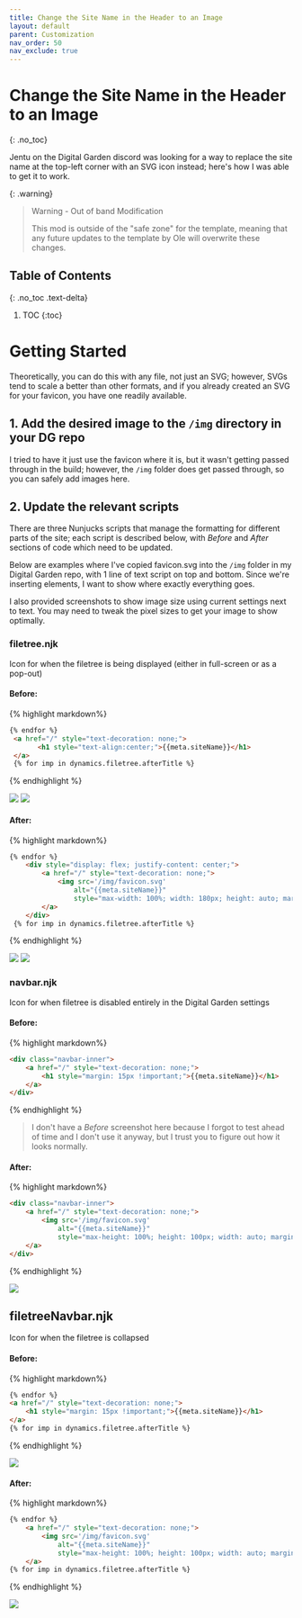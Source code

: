 ```yaml
---
title: Change the Site Name in the Header to an Image
layout: default
parent: Customization
nav_order: 50
nav_exclude: true
---
```


# Change the Site Name in the Header to an Image
{: .no_toc}

Jentu on the Digital Garden discord was looking for a way to replace the site name at the top-left corner with an SVG icon instead; here's how I was able to get it to work.

{: .warning}
> Warning - Out of band Modification
> 
> This mod is outside of the "safe zone" for the template, meaning that any future updates to the template by Ole will overwrite these changes.

## Table of Contents
{: .no_toc .text-delta}
1. TOC
{:toc}

# Getting Started

Theoretically, you can do this with any file, not just an SVG; however, SVGs tend to scale a better than other formats, and if you already created an SVG for your favicon, you have one readily available.

## 1. Add the desired image to the `/img` directory in your DG repo

I tried to have it just use the favicon where it is, but it wasn't getting passed through in the build; however, the `/img` folder does get passed through, so you can safely add images here.

## 2. Update the relevant scripts

There are three Nunjucks scripts that manage the formatting for different parts of the site; each script is described below, with *Before* and *After*  sections of code which need to be updated.

Below are examples where I've copied favicon.svg into the `/img` folder in my Digital Garden repo, with 1 line of text script on top and bottom. Since we're inserting elements, I want to show where exactly everything goes. 

I also provided screenshots to show image size using current settings next to text. You may need to tweak the pixel sizes to get your image to show optimally.

### filetree.njk

Icon for when the filetree is being displayed (either in full-screen or as a pop-out)

#### Before:

{% highlight  markdown%}
```html
{% endfor %}
 <a href="/" style="text-decoration: none;">
	   <h1 style="text-align:center;">{{meta.siteName}}</h1>
 </a>
 {% for imp in dynamics.filetree.afterTitle %}
```
{% endhighlight %}

![](assets/images/cbfdbdeb471b7eb3a7382ce6b42e8256.png)
![](assets/images/45f4fa3f2b7d7bd3a2aae6318b73411c.png)

#### After:

{% highlight  markdown%}
```html
{% endfor %}
	<div style="display: flex; justify-content: center;">
		<a href="/" style="text-decoration: none;">
			<img src='/img/favicon.svg'
				alt="{{meta.siteName}}"
				style="max-width: 100%; width: 180px; height: auto; margin: 15px !important; display: block;">
		</a>
	</div>
 {% for imp in dynamics.filetree.afterTitle %}
```
{% endhighlight %}

![](assets/images/21bab61a18fb1eb9e8dac7873b0b5e62.png)
![](assets/images/3fa58e803f23e7eafe742069fff9b13b.png)
### navbar.njk

Icon for when filetree is disabled entirely in the Digital Garden settings

#### Before:

{% highlight  markdown%}
```html
<div class="navbar-inner">
	<a href="/" style="text-decoration: none;">
		<h1 style="margin: 15px !important;">{{meta.siteName}}</h1>
	</a>
</div>
```
{% endhighlight %}

> I don't have a *Before* screenshot here because I forgot to test ahead of time and I don't use it anyway, but I trust you to figure out how it looks normally.

#### After:

{% highlight  markdown%}
```html
<div class="navbar-inner">
	<a href="/" style="text-decoration: none;">
		<img src='/img/favicon.svg'
			alt="{{meta.siteName}}"
			style="max-height: 100%; height: 100px; width: auto; margin: 15px !important; display: block;">
	</a>
</div>
```
{% endhighlight %}

![](assets/images/bc95812fc11fcc38cd6bb9379dbead64.png)
## filetreeNavbar.njk

Icon for when the filetree is collapsed

#### Before:

{% highlight  markdown%}
```html
{% endfor %}
<a href="/" style="text-decoration: none;">
	<h1 style="margin: 15px !important;">{{meta.siteName}}</h1>
</a>
{% for imp in dynamics.filetree.afterTitle %}
```
{% endhighlight %}

![](assets/images/2b16e73fef2eb9532f114085fe0936b6.png)

#### After:

{% highlight  markdown%}
```html
{% endfor %}
	<a href="/" style="text-decoration: none;">
		<img src='/img/favicon.svg'
			alt="{{meta.siteName}}"
			style="max-height: 100%; height: 100px; width: auto; margin: 15px !important; display: block;">
	</a>
{% for imp in dynamics.filetree.afterTitle %}
```
{% endhighlight %}

![](assets/images/993bbbd765f16db0b031af2c64c00439.png)